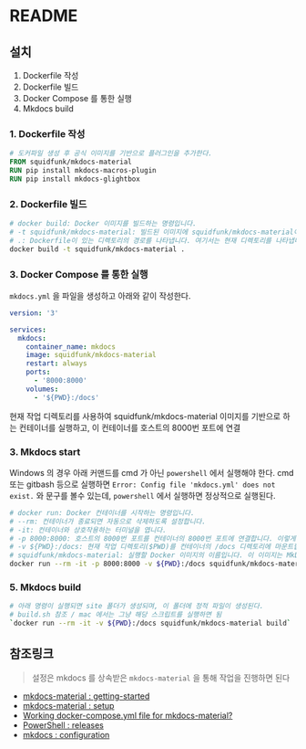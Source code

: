 # README

## 설치

1. Dockerfile 작성
2. Dockerfile 빌드
3. Docker Compose 를 통한 실행
4. Mkdocs build

### 1. Dockerfile 작성

```Dockerfile
# 도커파일 생성 후 공식 이미지를 기반으로 플러그인을 추가한다.
FROM squidfunk/mkdocs-material
RUN pip install mkdocs-macros-plugin
RUN pip install mkdocs-glightbox
```

### 2. Dockerfile 빌드

```bash
# docker build: Docker 이미지를 빌드하는 명령입니다.
# -t squidfunk/mkdocs-material: 빌드된 이미지에 squidfunk/mkdocs-material이라는 태그를 부여합니다. 이 태그는 이미지를 참조할 때 사용됩니다.
# .: Dockerfile이 있는 디렉토리의 경로를 나타냅니다. 여기서는 현재 디렉토리를 나타냅니다.
docker build -t squidfunk/mkdocs-material .
```

### 3. Docker Compose 를 통한 실행

`mkdocs.yml` 을 파일을 생성하고 아래와 같이 작성한다.

```yaml
version: '3'

services:
  mkdocs:
    container_name: mkdocs
    image: squidfunk/mkdocs-material
    restart: always
    ports:
      - '8000:8000'
    volumes:
      - '${PWD}:/docs'
```

현재 작업 디렉토리를 사용하여 squidfunk/mkdocs-material 이미지를 기반으로 하는 컨테이너를 실행하고, 이 컨테이너를 호스트의 8000번 포트에 연결

### 3. Mkdocs start

Windows 의 경우 아래 커맨드를 cmd 가 아닌 `powershell` 에서 실행해야 한다.
cmd 또는 gitbash 등으로 실행하면 `Error: Config file 'mkdocs.yml' does not exist.` 와 문구를 볼수 있는데, `powershell` 에서 실행하면 정상적으로 실행된다.

```bash
# docker run: Docker 컨테이너를 시작하는 명령입니다.
# --rm: 컨테이너가 종료되면 자동으로 삭제하도록 설정합니다.
# -it: 컨테이너와 상호작용하는 터미널을 엽니다.
# -p 8000:8000: 호스트의 8000번 포트를 컨테이너의 8000번 포트에 연결합니다. 이렇게 하면 호스트 시스템에서 http://localhost:8000을 통해 컨테이너에 접근할 수 있습니다.
# -v ${PWD}:/docs: 현재 작업 디렉토리($PWD)를 컨테이너의 /docs 디렉토리에 마운트합니다. 이렇게 하면 컨테이너 내부에서 이 디렉토리의 파일을 읽고 쓸 수 있습니다.
# squidfunk/mkdocs-material: 실행할 Docker 이미지의 이름입니다. 이 이미지는 MkDocs와 Material 테마를 포함하고 있습니다.
docker run --rm -it -p 8000:8000 -v ${PWD}:/docs squidfunk/mkdocs-material
```

### 5. Mkdocs build

```bash
# 아래 명령이 실행되면 site 폴더가 생성되며, 이 폴더에 정적 파일이 생성된다.
# build.sh 참조 / mac 에서는 그냥 해당 스크립트를 실행하면 됨
`docker run --rm -it -v ${PWD}:/docs squidfunk/mkdocs-material build`
```

## 참조링크

> 설정은 mkdocs 를 상속받은 `mkdocs-material` 을 통해 작업을 진행하면 된다

- [mkdocs-material : getting-started](https://squidfunk.github.io/mkdocs-material/getting-started/)
- [mkdocs-material : setup](https://squidfunk.github.io/mkdocs-material/setup/)
- [Working docker-compose.yml file for mkdocs-material?](https://www.reddit.com/r/selfhosted/comments/10okzo6/working_dockercomposeyml_file_for_mkdocsmaterial/)
- [PowerShell : releases](https://github.com/PowerShell/PowerShell/releases)
- [mkdocs : configuration](https://www.mkdocs.org/user-guide/configuration/)

